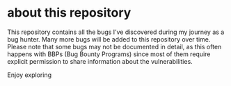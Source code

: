 # about this repository
This repository contains all the bugs I’ve discovered during my journey as a bug hunter. Many more bugs will be added to this repository over time. Please note that some bugs may not be documented in detail, as this often happens with BBPs (Bug Bounty Programs) since most of them require explicit permission to share information about the vulnerabilities.

Enjoy exploring
